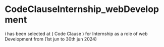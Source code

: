 # CodeClauseInternship_webDevelopment
i has been selected at ( Code Clause ) for Internship as a role of  web Development from (1st jun to 30th jun 2024)
